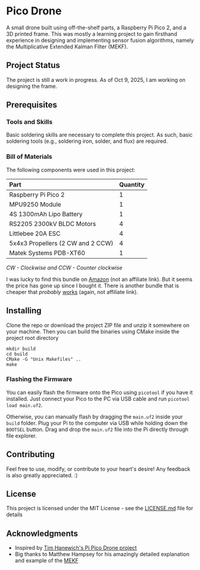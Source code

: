 # Pico Drone

A small drone built using off-the-shelf parts, a Raspberry Pi Pico 2, and a 3D printed frame.
This was mostly a learning project to gain firsthand experience in designing and implementing sensor fusion algorithms, namely the Multiplicative Extended Kalman Filter (MEKF).

## Project Status

The project is still a work in progress. As of Oct 9, 2025, I am working on designing the frame.


## Prerequisites 
### Tools and Skills

Basic soldering skills are necessary to complete this project. As such, basic soldering tools (e.g., soldering iron, solder, and flux) are required.


### Bill of Materials

The following components were used in this project:

| Part | Quantity |
| :-- | :-- |
| Raspberry Pi Pico 2 | 1 |
| MPU9250 Module| 1 |
| 4S 1300mAh Lipo Battery| 1 |
| RS2205 2300kV BLDC Motors | 4 |
| Littlebee 20A ESC | 4 |
| 5x4x3 Propellers (2 CW and 2 CCW) | 4 |
| Matek Systems PDB-XT60 | 1 |

*CW - Clockwise and CCW - Counter clockwise*


I was lucky to find this bundle on [Amazon](https://a.co/d/jiEhTFR) (not an affiliate link).
But it seems the price has gone up since I bought it. There is another bundle that is cheaper that *probably* [works](https://a.co/d/3QJOrdP) (again, not affiliate link).


## Installing

Clone the repo or download the project ZIP file and unzip it somewhere on your machine.
Then you can build the binaries using CMake inside the project root directory

```
mkdir build
cd build
CMake -G "Unix Makefiles" ..
make
```

### Flashing the Firmware

You can easily flash the firmware onto the Pico using `picotool` if you have it installed. 
Just connect your Pico to the PC via USB cable and run `picotool load main.uf2`.

Otherwise, you can manually flash by dragging the `main.uf2` inside your `build` folder. 
Plug your Pi to the computer via USB while holding down the `BOOTSEL` button. Drag and drop the `main.uf2` file into the Pi directly through file explorer. 


## Contributing

Feel free to use, modify, or contribute to your heart's desire! Any feedback is also greatly appreciated. :)

## License

This project is licensed under the MIT License - see the [LICENSE.md](LICENSE.md) file for details

## Acknowledgments

* Inspired by [Tim Hanewich's Pi Pico Drone project](https://timhanewich.medium.com/taking-flight-with-the-raspberry-pi-pico-micropython-diy-quadcopter-drone-61ed4f7ee746)
* Big thanks to Matthew Hampsey for his amazingly detailed explanation and example of the [MEKF](https://matthewhampsey.github.io/blog/2020/07/18/mekf)
